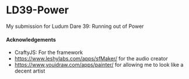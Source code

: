 # LD39-Power
My submission for Ludum Dare 39: Running out of Power

#### Acknowledgements

* CraftyJS: For the framework
* https://www.leshylabs.com/apps/sfMaker/ for the audio creator
* https://www.youidraw.com/apps/painter/ for allowing me to look like a decent artist
